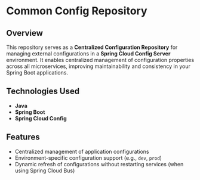 # Common Config Repository

## Overview
This repository serves as a **Centralized Configuration Repository** for managing external configurations in a **Spring Cloud Config Server** environment. It enables centralized management of configuration properties across all microservices, improving maintainability and consistency in your Spring Boot applications.

## Technologies Used
- **Java**
- **Spring Boot**
- **Spring Cloud Config**

## Features
- Centralized management of application configurations
- Environment-specific configuration support (e.g., `dev`, `prod`)
- Dynamic refresh of configurations without restarting services (when using Spring Cloud Bus)
